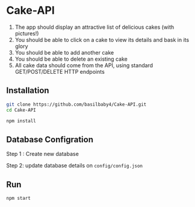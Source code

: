 # Cake-API

1. The app should display an attractive list of delicious cakes (with pictures!)
2. You should be able to click on a cake to view its details and bask in its glory
3. You should be able to add another cake
4. You should be able to delete an existing cake
5. All cake data should come from the API, using standard GET/POST/DELETE HTTP
endpoints

## Installation


```bash
git clone https://github.com/basilbaby4/Cake-API.git
cd Cake-API
```

```bash
npm install
```

## Database Configration

Step 1 : Create new database

Step 2: update database details on `config/config.json`


## Run

```bash
npm start
```


